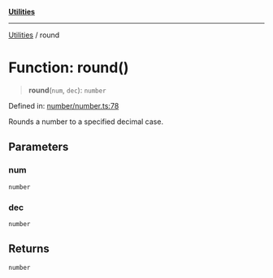 [**Utilities**](../README.md)

***

[Utilities](../README.md) / round

# Function: round()

> **round**(`num`, `dec`): `number`

Defined in: [number/number.ts:78](https://github.com/noobiept/utilities/blob/786efe35015e1a6c21914057e8b0d5fc10429d8e/source/number/number.ts#L78)

Rounds a number to a specified decimal case.

## Parameters

### num

`number`

### dec

`number`

## Returns

`number`
